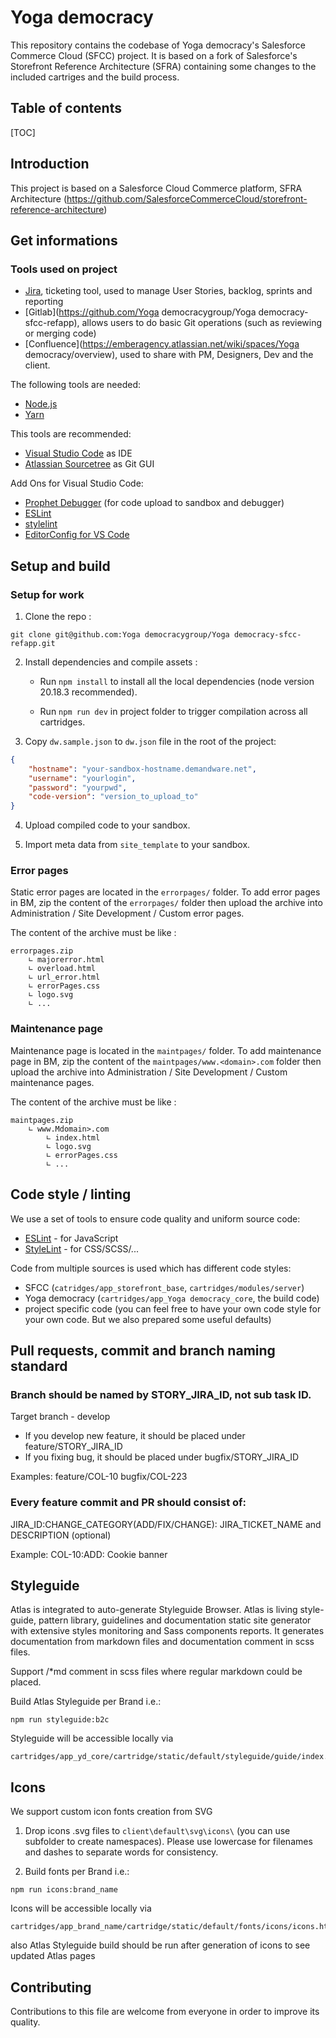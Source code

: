 # Yoga democracy

This repository contains the codebase of Yoga democracy's Salesforce Commerce Cloud (SFCC) project. It is based on a fork of Salesforce's Storefront Reference Architecture (SFRA) containing some changes to the included cartriges and the build process.

## Table of contents

[TOC]

## Introduction
This project is based on a Salesforce Cloud Commerce platform, SFRA Architecture (https://github.com/SalesforceCommerceCloud/storefront-reference-architecture)

## Get informations

### Tools used on project

* [Jira](https://emberagency.atlassian.net/jira/software/c/projects/COL/boards/62), ticketing tool, used to manage User Stories, backlog, sprints and reporting
* [Gitlab](https://github.com/Yoga democracygroup/Yoga democracy-sfcc-refapp), allows users to do basic Git operations (such as reviewing or merging code)
* [Confluence](https://emberagency.atlassian.net/wiki/spaces/Yoga democracy/overview), used to share with PM, Designers, Dev and the client.


The following tools are needed:

- [Node.js](https://nodejs.org/)
- [Yarn](https://yarnpkg.com/)

This tools are recommended:

- [Visual Studio Code](https://code.visualstudio.com/) as IDE
- [Atlassian Sourcetree](https://www.sourcetreeapp.com/) as Git GUI

Add Ons for Visual Studio Code:

- [Prophet Debugger](https://marketplace.visualstudio.com/items?itemName=SqrTT.prophet) (for code upload to sandbox and debugger)
- [ESLint](https://marketplace.visualstudio.com/items?itemName=dbaeumer.vscode-eslint)
- [stylelint](https://marketplace.visualstudio.com/items?itemName=shinnn.stylelint)
- [EditorConfig for VS Code](https://marketplace.visualstudio.com/items?itemName=EditorConfig.EditorConfig)


## Setup and build

### Setup for work
1. Clone the repo :

```
git clone git@github.com:Yoga democracygroup/Yoga democracy-sfcc-refapp.git
```

2. Install dependencies and compile assets :

    - Run `npm install` to install all the local dependencies (node version 20.18.3 recommended).

    - Run `npm run dev` in project folder to trigger compilation across all cartridges.


3. Copy `dw.sample.json` to `dw.json` file in the root of the project:
```json
{
    "hostname": "your-sandbox-hostname.demandware.net",
    "username": "yourlogin",
    "password": "yourpwd",
    "code-version": "version_to_upload_to"
}
```

4. Upload compiled code to your sandbox.

5. Import meta data from `site_template` to your sandbox.


### Error pages

Static error pages are located in the `errorpages/` folder.
To add error pages in BM, zip the content of the `errorpages/` folder then upload the archive into Administration / Site Development / Custom error pages.

The content of the archive must be like :

```
errorpages.zip
    ∟ majorerror.html
    ∟ overload.html
    ∟ url_error.html
    ∟ errorPages.css
    ∟ logo.svg
    ∟ ...
```

### Maintenance page

Maintenance page is located in the `maintpages/` folder.
To add maintenance page in BM, zip the content of the `maintpages/www.<domain>.com` folder then upload the archive into Administration / Site Development / Custom maintenance pages.

The content of the archive must be like :

```
maintpages.zip
    ∟ www.Mdomain>.com
        ∟ index.html
        ∟ logo.svg
        ∟ errorPages.css
        ∟ ...
```

## Code style / linting

We use a set of tools to ensure code quality and uniform source code:

- [ESLint](https://eslint.org/) - for JavaScript
- [StyleLint](https://stylelint.io/) - for CSS/SCSS/...

Code from multiple sources is used which has different code styles:

- SFCC (`catridges/app_storefront_base`, `cartridges/modules/server`)
- Yoga democracy (`cartridges/app_Yoga democracy_core`, the build code)
- project specific code (you can feel free to have your own code style for your own code. But we also prepared some useful defaults)

## Pull requests, commit and branch naming standard

### Branch should be named by STORY_JIRA_ID, not sub task ID.
Target branch - develop
- If you develop new feature, it should be placed under feature/STORY_JIRA_ID
- If you fixing bug, it should be placed under bugfix/STORY_JIRA_ID

Examples:
feature/COL-10
bugfix/COL-223

### Every feature commit and PR should consist of:
JIRA_ID:CHANGE_CATEGORY(ADD/FIX/CHANGE): JIRA_TICKET_NAME and DESCRIPTION (optional)

Example:
COL-10:ADD: Cookie banner

## Styleguide
Atlas is integrated to auto-generate Styleguide Browser.
Atlas is living style-guide, pattern library, guidelines and documentation static site generator with extensive styles monitoring and Sass components reports. It generates documentation from markdown files and documentation comment in scss files.

Support /*md comment in scss files where regular markdown could be placed.

Build Atlas Styleguide per Brand i.e.:
```
npm run styleguide:b2c
```
Styleguide will be accessible locally via
```
cartridges/app_yd_core/cartridge/static/default/styleguide/guide/index.html
```

## Icons
We support custom icon fonts creation from SVG

1. Drop icons .svg files to ```client\default\svg\icons\``` (you can use subfolder to create namespaces). Please use lowercase for filenames and dashes to separate words for consistency.

2. Build fonts per Brand i.e.:
```
npm run icons:brand_name
```
Icons will be accessible locally via
```
cartridges/app_brand_name/cartridge/static/default/fonts/icons/icons.html
```

also Atlas Styleguide build should be run after generation of icons to see updated Atlas pages

## Contributing

Contributions to this file are welcome from everyone in order to improve its quality.

